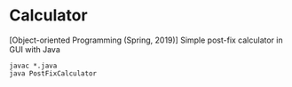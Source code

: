 # Calculator
[Object-oriented Programming (Spring, 2019)] Simple post-fix calculator in GUI with Java

```
javac *.java
java PostFixCalculator
```
